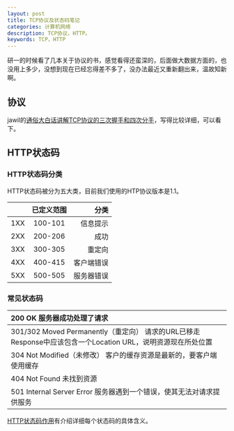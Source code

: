```yaml
---
layout: post
title: TCP协议及状态码笔记
categories: 计算机网络
description: TCP协议，HTTP。
keywords: TCP，HTTP
---
```


研一的时候看了几本关于协议的书，感觉看得还蛮深的，后面做大数据方面的，也没用上多少，没想到现在已经忘得差不多了，没办法最近又重新翻出来，温故知新啊。

## 协议

jawil的[通俗大白话讲解TCP协议的三次握手和四次分手](https://github.com/jawil/blog/issues/14)，写得比较详细，可以看下。

## HTTP状态码

### HTTP状态码分类

HTTP状态码被分为五大类，目前我们使用的HTP协议版本是1.1。

|                |     已定义范围      |        分类      |  
| :----------: | :------------------: |--------------: |
| 1XX         | 100-101              |信息提示       |
|2XX|200-206|成功|
|3XX|300-305|重定向|
|4XX|400-415|客户端错误|
|5XX|500-505|服务器错误|

### 常见状态码

|200 OK 服务器成功处理了请求 |
|:---|
|301/302 Moved Permanently（重定向） 请求的URL已移走Response中应该包含一个Location URL，说明资源现在所处位置|
|304 Not Modified（未修改） 客户的缓存资源是最新的，要客户端使用缓存|
|404 Not Found 未找到资源|
|501 Internal Server Error 服务器遇到一个错误，使其无法对请求提供服务|

[HTTP状态码作用](http://caibaojian.com/http-status-code.html)有介绍详细每个状态码的具体含义。